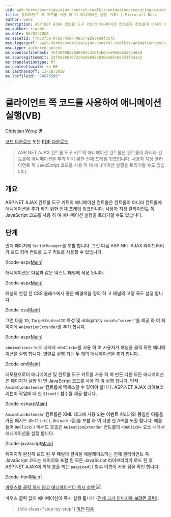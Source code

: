 ```yaml
---
uid: web-forms/overview/ajax-control-toolkit/animation/executing-animations-using-client-side-code-vb
title: 클라이언트 쪽 코드를 사용 하 여 애니메이션 실행 (VB) | Microsoft Docs
author: wenz
description: ASP.NET AJAX 컨트롤 도구 키트의 애니메이션 컨트롤은 컨트롤이 아니라 컨트롤에 애니메이션을 추가 하기 위한 전체 프레임 워크입니다. 애니메이션 실행 ...
ms.author: riande
ms.date: 06/02/2008
ms.assetid: f7073f50-d765-456d-9957-926ce60f35f6
msc.legacyurl: /web-forms/overview/ajax-control-toolkit/animation/executing-animations-using-client-side-code-vb
msc.type: authoredcontent
ms.openlocfilehash: 7ef36900d20d8d07c3c6f3b63ce96568a377a0ed
ms.sourcegitcommit: 22fbd8863672c4ad6693b8388ad5c8e753fb41a2
ms.translationtype: MT
ms.contentlocale: ko-KR
ms.lasthandoff: 11/28/2019
ms.locfileid: "74575506"
---
```

# <a name="executing-animations-using-client-side-code-vb"></a>클라이언트 쪽 코드를 사용하여 애니메이션 실행(VB)

[Christian Wenz](https://github.com/wenz) 별

[코드 다운로드](https://download.microsoft.com/download/f/9/a/f9a26acd-8df4-4484-8a18-199e4598f411/Animation10.vb.zip) 또는 [PDF 다운로드](https://download.microsoft.com/download/6/7/1/6718d452-ff89-4d3f-a90e-c74ec2d636a3/animation10VB.pdf)

> ASP.NET AJAX 컨트롤 도구 키트의 애니메이션 컨트롤은 컨트롤이 아니라 컨트롤에 애니메이션을 추가 하기 위한 전체 프레임 워크입니다. 사용자 지정 클라이언트 쪽 JavaScript 코드를 사용 하 여 애니메이션 실행을 트리거할 수도 있습니다.

## <a name="overview"></a>개요

ASP.NET AJAX 컨트롤 도구 키트의 애니메이션 컨트롤은 컨트롤이 아니라 컨트롤에 애니메이션을 추가 하기 위한 전체 프레임 워크입니다. 사용자 지정 클라이언트 쪽 JavaScript 코드를 사용 하 여 애니메이션 실행을 트리거할 수도 있습니다.

## <a name="steps"></a>단계

먼저 페이지에 `ScriptManager`를 포함 합니다. 그런 다음 ASP.NET AJAX 라이브러리가 로드 되어 컨트롤 도구 키트를 사용할 수 있습니다.

[!code-aspx[Main](executing-animations-using-client-side-code-vb/samples/sample1.aspx)]

애니메이션은 다음과 같은 텍스트 패널에 적용 됩니다.

[!code-aspx[Main](executing-animations-using-client-side-code-vb/samples/sample2.aspx)]

패널의 연결 된 CSS 클래스에서 좋은 배경색을 정의 하 고 패널의 고정 폭도 설정 합니다.

[!code-css[Main](executing-animations-using-client-side-code-vb/samples/sample3.css)]

그런 다음 `ID`, `TargetControlID` 특성 및 obligatory `runat="server"`를 제공 하 여 페이지에 `AnimationExtender`를 추가 합니다.

[!code-aspx[Main](executing-animations-using-client-side-code-vb/samples/sample4.aspx)]

`<Animations>` 노드 내에서 `<OnClick>`를 사용 하 여 사용자가 패널을 클릭 하면 애니메이션을 실행 합니다. 병렬로 실행 되는 두 개의 애니메이션을 추가 합니다.

[!code-xml[Main](executing-animations-using-client-side-code-vb/samples/sample5.xml)]

데모용으로이 애니메이션 및 컨트롤 도구 키트를 사용 하 여 만든 다른 모든 애니메이션은 페이지가 실행 되 면 JavaScript 코드를 사용 하 여 실행 됩니다. 먼저 `AnimationExtender` 컨트롤에 액세스할 수 있어야 합니다. ASP.NET AJAX 라이브러리는이 작업에 대 한 `$find()` 함수를 제공 합니다.

[!code-csharp[Main](executing-animations-using-client-side-code-vb/samples/sample6.cs)]

`AnimationExtender` 컨트롤은 XML 태그에 사용 되는 이벤트 처리기와 동일한 이름을 가진 메서드 (`OnClick()`, `OnLoad()`등)를 포함 하 여 다양 한 API를 노출 합니다. 예를 들어 `OnClick()` 메서드 호출은 `AnimationExtender` 컨트롤의 `<OnClick>` 요소 내에서 애니메이션을 실행 합니다.

[!code-javascript[Main](executing-animations-using-client-side-code-vb/samples/sample7.js)]

페이지가 완전히 로드 된 후 패널의 클릭을 에뮬레이트하는 전체 클라이언트 쪽 JavaScript 코드는 페이지와 포함 된 모든 JavaScript 라이브러리가 로드 된 후 ASP.NET AJAX에 의해 호출 되는 `pageLoad()` 함수 이름이 사용 됨을 확인 합니다.

[!code-html[Main](executing-animations-using-client-side-code-vb/samples/sample8.html)]

[마우스를 클릭 하지 않고 애니메이션이 즉시 실행 ![](executing-animations-using-client-side-code-vb/_static/image2.png)](executing-animations-using-client-side-code-vb/_static/image1.png)

마우스 클릭 없이 애니메이션이 즉시 실행 됩니다 ([전체 크기 이미지를 보려면 클릭](executing-animations-using-client-side-code-vb/_static/image3.png)).

> [!div class="step-by-step"]
> [이전](modifying-animations-from-the-server-side-vb.md)
> [다음](changing-an-animation-using-client-side-code-vb.md)
